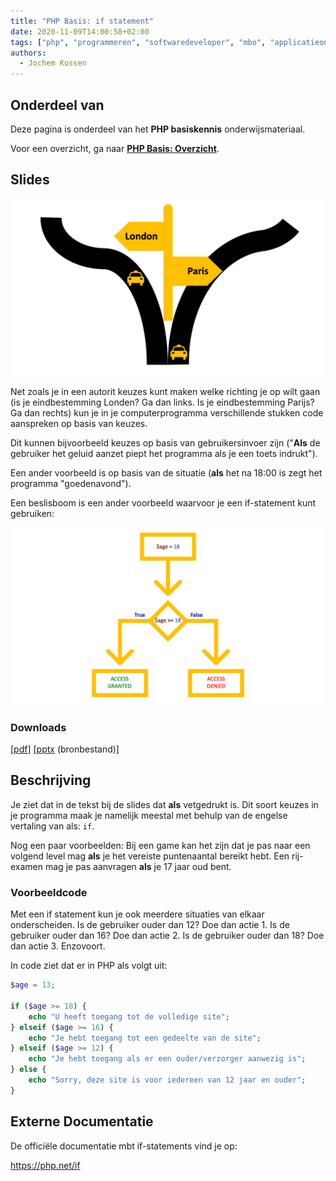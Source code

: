 ```yaml
---
title: "PHP Basis: if statement"
date: 2020-11-09T14:00:58+02:00
tags: ["php", "programmeren", "softwaredeveloper", "mbo", "applicatieontwikkelaar"]
authors:
  - Jochem Kossen
---
```


## Onderdeel van
Deze pagina is onderdeel van het **PHP basiskennis**
onderwijsmateriaal.

Voor een overzicht, ga naar **[PHP Basis: Overzicht](../php-basis)**.

## Slides

![if-statement](php-basis-if-1.png)

Net zoals je in een autorit keuzes kunt maken welke richting je op
wilt gaan (is je eindbestemming Londen? Ga dan links. Is je
eindbestemming Parijs? Ga dan rechts) kun je in je computerprogramma
verschillende stukken code aanspreken op basis van keuzes.

Dit kunnen bijvoorbeeld keuzes op basis van gebruikersinvoer zijn ("**Als** de gebruiker het geluid aanzet piept het programma als je een toets indrukt").

Een ander voorbeeld is op basis van de situatie (**als** het na 18:00 is zegt het programma "goedenavond").

Een beslisboom is een ander voorbeeld waarvoor je een if-statement kunt gebruiken:

![if-statement](php-basis-if-2.png)

### Downloads

[[pdf](php-basis-if.pdf)] [[pptx](php-basis-if.pptx) (bronbestand)]

## Beschrijving

Je ziet dat in de tekst bij de slides dat **als** vetgedrukt is. Dit soort keuzes in je programma maak je namelijk meestal met behulp van de engelse vertaling van als: `if`.

Nog een paar voorbeelden: Bij een game kan het zijn dat je pas naar
een volgend level mag **als** je het vereiste puntenaantal bereikt
hebt. Een rij-examen mag je pas aanvragen **als** je 17 jaar oud bent.

### Voorbeeldcode

Met een if statement kun je ook meerdere situaties van elkaar onderscheiden. Is de gebruiker ouder dan 12? Doe dan actie 1. Is de gebruiker ouder dan 16? Doe dan actie 2. Is de gebruiker ouder dan 18? Doe dan actie 3. Enzovoort.

In code ziet dat er in PHP als volgt uit:

```php
$age = 13;

if ($age >= 18) {
    echo "U heeft toegang tot de volledige site";
} elseif ($age >= 16) {
    echo "Je hebt toegang tot een gedeelte van de site";
} elseif ($age >= 12) {
    echo "Je hebt toegang als er een ouder/verzorger aanwezig is";
} else {
    echo "Sorry, deze site is voor iedereen van 12 jaar en ouder";
}
```
## Externe Documentatie

De officiële documentatie mbt if-statements vind je op:

https://php.net/if

